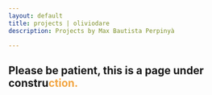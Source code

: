 ```yaml
---
layout: default
title: projects | oliviodare
description: Projects by Max Bautista Perpinyà

---
```



<h2>Please be patient, this is a page under constru<span style="color: #F2A541">ction.</span></h2>
